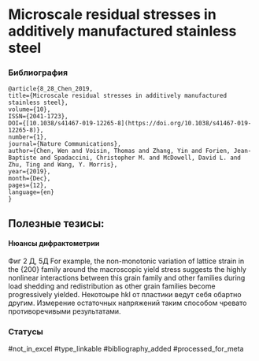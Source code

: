 # Microscale residual stresses in additively manufactured stainless steel

### Библиография
```
@article{8_28_Chen_2019,
title={Microscale residual stresses in additively manufactured stainless steel},
volume={10},
ISSN={2041-1723},
DOI={[10.1038/s41467-019-12265-8](https://doi.org/10.1038/s41467-019-12265-8)},
number={1},
journal={Nature Communications},
author={Chen, Wen and Voisin, Thomas and Zhang, Yin and Forien, Jean-Baptiste and Spadaccini, Christopher M. and McDowell, David L. and Zhu, Ting and Wang, Y. Morris},
year={2019},
month={Dec},
pages={12},
language={en}
}
```

## Полезные тезисы:

#### Нюансы дифрактометрии
Фиг 2 Д, 5Д
For example, the non-monotonic variation of lattice strain in the {200} family around the macroscopic yield stress suggests the highly nonlinear interactions between this grain
family and other families during load shedding and redistribution as other grain families become progressively yielded.
Некотоыре hkl от пластики ведут себя обартно другим. Измерение остаточных напряжений таким способом чревато противоречивыми результатами.

### Статусы
#not_in_excel 
#type_linkable 
#bibliography_added
#processed_for_meta
